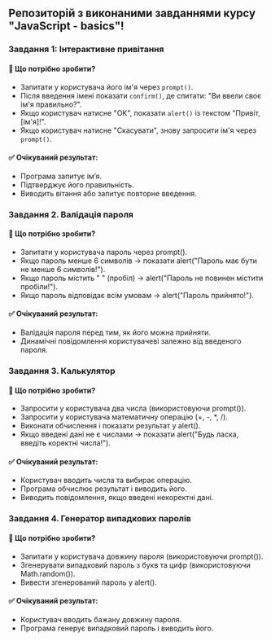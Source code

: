 ## Репозиторій з виконаними завданнями курсу "JavaScript - basics"!

### Завдання 1: Інтерактивне привітання
#### 📌 Що потрібно зробити?
- Запитати у користувача його ім'я через `prompt()`.
- Після введення імені показати `confirm()`, де спитати: "Ви ввели своє ім'я правильно?".
- Якщо користувач натисне "OK", показати `alert()` із текстом "Привіт, [ім'я]!".
- Якщо користувач натисне "Скасувати", знову запросити ім'я через `prompt()`.

#### ✅ Очікуваний результат:
- Програма запитує ім’я.
- Підтверджує його правильність.
- Виводить вітання або запитує повторне введення.


### Завдання 2. Валідація пароля ###
#### 📌 Що потрібно зробити? ####
- Запитати у користувача пароль через prompt().
- Якщо пароль менше 6 символів → показати alert("Пароль має бути не менше 6 символів!").
- Якщо пароль містить " " (пробіл) → alert("Пароль не повинен містити пробіли!").
- Якщо пароль відповідає всім умовам → alert("Пароль прийнято!").

#### ✅ Очікуваний результат: ####
- Валідація пароля перед тим, як його можна прийняти.
- Динамічні повідомлення користувачеві залежно від введеного пароля.


### Завдання 3. Калькулятор ###
#### 📌 Що потрібно зробити? ####
- Запросити у користувача два числа (використовуючи prompt()).
- Запросити у користувача математичну операцію (+, -, *, /).
- Виконати обчислення і показати результат у alert().
- Якщо введені дані не є числами → показати alert("Будь ласка, введіть коректні числа!").
#### ✅ Очікуваний результат: ####
- Користувач вводить числа та вибирає операцію.
- Програма обчислює результат і виводить його.
- Виводить повідомлення, якщо введені некоректні дані.


### Завдання 4. Генератор випадкових паролів ###
#### 📌 Що потрібно зробити? ####
- Запитати у користувача довжину пароля (використовуючи prompt()).
- Згенерувати випадковий пароль з букв та цифр (використовуючи Math.random()).
- Вивести згенерований пароль у alert().
#### ✅ Очікуваний результат: ####
- Користувач вводить бажану довжину пароля.
- Програма генерує випадковий пароль і виводить його.


